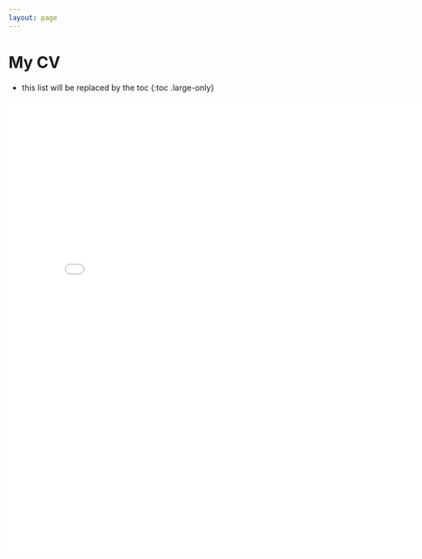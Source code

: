 ```yaml
---
layout: page
---
```


# My CV
* this list will be replaced by the toc
{:toc .large-only}
<embed src="/assets/documents/OnlineCV.pdf" height="800em" width="800em" type="application/pdf">
